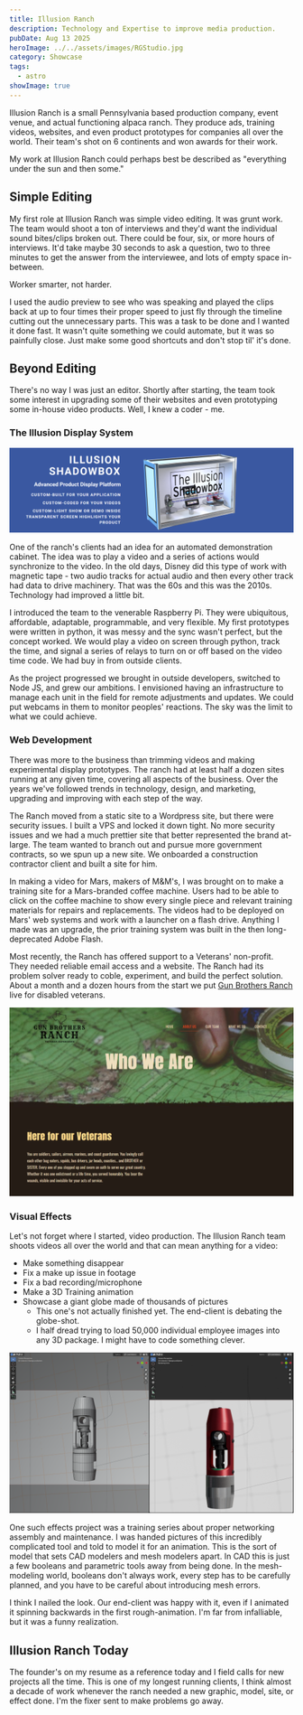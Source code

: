 ```yaml
---
title: Illusion Ranch
description: Technology and Expertise to improve media production.
pubDate: Aug 13 2025
heroImage: ../../assets/images/RGStudio.jpg
category: Showcase
tags:
  - astro
showImage: true
---
```


Illusion Ranch is a small Pennsylvania based production company, event venue, and actual functioning alpaca ranch. They produce ads, training videos, websites, and even product prototypes for companies all over the world. Their team's shot on 6 continents and won awards for their work. 

My work at Illusion Ranch could perhaps best be described as "everything under the sun and then some."

## Simple Editing

My first role at Illusion Ranch was simple video editing. It was grunt work. The team would shoot a ton of interviews and they'd want the individual sound bites/clips broken out. There could be four, six, or more hours of interviews. It'd take maybe 30 seconds to ask a question, two to three minutes to get the answer from the interviewee, and lots of empty space in-between.

Worker smarter, not harder.

I used the audio preview to see who was speaking and played the clips back at up to four times their proper speed to just fly through the timeline cutting out the unnecessary parts. This was a task to be done and I wanted it done fast. It wasn't quite something we could automate, but it was so painfully close. Just make some good shortcuts and don't stop til' it's done.

## Beyond Editing

There's no way I was just an editor. Shortly after starting, the team took some interest in upgrading some of their websites and even prototyping some in-house video products. Well, I knew a coder - me.

### The Illusion Display System

![A picture of a display case featuring a transparent screen, text is next to it describing it as an Advanced Product Display System, Custom-built for each application, custom coded to each video, custom lights and demo with a transparent screen.](../../assets/images/IllusionDisplaySystem.png)

One of the ranch's clients had an idea for an automated demonstration cabinet. The idea was to play a video and a series of actions would synchronize to the video. In the old days, Disney did this type of work with magnetic tape - two audio tracks for actual audio and then every other track had data to drive machinery. That was the 60s and this was the 2010s. Technology had improved a little bit.

I introduced the team to the venerable Raspberry Pi. They were ubiquitous, affordable, adaptable, programmable, and very flexible. My first prototypes were written in python, it was messy and the sync wasn't perfect, but the concept worked. We would play a video on screen through python, track the time, and signal a series of relays to turn on or off based on the video time code. We had buy in from outside clients.

As the project progressed we brought in outside developers, switched to Node JS, and grew our ambitions. I envisioned having an infrastructure to manage each unit in the field for remote adjustments and updates. We could put webcams in them to monitor peoples' reactions. The sky was the limit to what we could achieve.

### Web Development

There was more to the business than trimming videos and making experimental display prototypes. The ranch had at least half a dozen sites running at any given time, covering all aspects of the business. Over the years we've followed trends in technology, design, and marketing, upgrading and improving with each step of the way.

The Ranch moved from a static site to a Wordpress site, but there were security issues. I built a VPS and locked it down tight. No more security issues and we had a much prettier site that better represented the brand at-large. The team wanted to branch out and pursue more government contracts, so we spun up a new site. We onboarded a construction contractor client and built a site for him.

In making a video for Mars, makers of M&M's, I was brought on to make a training site for a Mars-branded coffee machine. Users had to be able to click on the coffee machine to show every single piece and relevant training materials for repairs and replacements. The videos had to be deployed on Mars' web systems and work with a launcher on a flash drive. Anything I made was an upgrade, the prior training system was built in the then long-deprecated Adobe Flash. 

Most recently, the Ranch has offered support to a Veterans' non-profit. They needed reliable email access and a website. The Ranch had its problem solver ready to coble, experiment, and build the perfect solution. About a month and a dozen hours from the start we put [Gun Brothers Ranch](https://gunbrothersranch.com) live for disabled veterans.

![A picture of Gunbrothersranch.com](../../assets/images/GBRVE.png)


### Visual Effects

Let's not forget where I started, video production. The Illusion Ranch team shoots videos all over the world and that can mean anything for a video:

- Make something disappear
- Fix a make up issue in footage
- Fix a bad recording/microphone
- Make a 3D Training animation
- Showcase a giant globe made of thousands of pictures
	- This one's not actually finished yet. The end-client is debating the globe-shot.
	- I half dread trying to load 50,000 individual employee images into any 3D package. I might have to code something clever.


![A screenshot of blender showcasing the wireframe and render view of a COAX splicing tool](../../assets/images/BlenderSpliceTool.png)


One such effects project was a training series about proper networking assembly and maintenance. I was handed pictures of this incredibly complicated tool and told to model it for an animation. This is the sort of model that sets CAD modelers and mesh modelers apart. In CAD this is just a few booleans and parametric tools away from being done. In the mesh-modeling world, booleans don't always work, every step has to be carefully planned, and you have to be careful about introducing mesh errors.

I think I nailed the look. Our end-client was happy with it, even if I animated it spinning backwards in the first rough-animation. I'm far from infalliable, but it was a funny realization. 

## Illusion Ranch Today

The founder's on my resume as a reference today and I field calls for new projects all the time. This is one of my longest running clients, I think almost a decade of work whenever the ranch needed a new graphic, model, site, or effect done. I'm the fixer sent to make problems go away.

